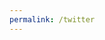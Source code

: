 ```yaml
---
permalink: /twitter
---
```


<script>window.location.replace('https://twitter.com/gabireze_');</script>